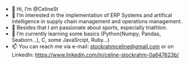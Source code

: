- 👋 Hi, I’m @CelineSt
- 👀 I’m interested in the implementation of ERP Systems and artifical intelligence in supply chain management and operations management.
- 🏃 Besides that I am passionate about sports, especially triathlon. 
- 🌱 I’m currently learning some basics (Python(Numpy, Pandas, Seaborn...), C, some JavaSrcipt, Ruby...)
- 📫 You can reach me via e-mail: stockrahmceline@gmail.com or on LinkedIn: https://www.linkedin.com/in/celine-stockrahm-0a647623b/

<!---
CelineSt/CelineSt is a ✨ special ✨ repository because its `README.md` (this file) appears on your GitHub profile.
You can click the Preview link to take a look at your changes.
--->
